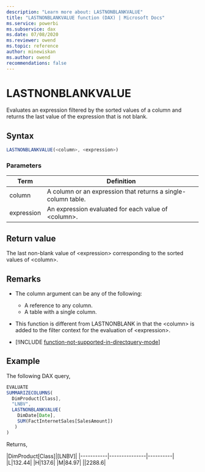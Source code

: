 ```yaml
---
description: "Learn more about: LASTNONBLANKVALUE"
title: "LASTNONBLANKVALUE function (DAX) | Microsoft Docs"
ms.service: powerbi 
ms.subservice: dax 
ms.date: 07/08/2020
ms.reviewer: owend
ms.topic: reference
author: minewiskan
ms.author: owend 
recommendations: false
---
```

# LASTNONBLANKVALUE

Evaluates an expression filtered by the sorted values of a column and returns the last value of the expression that is not blank.
  
## Syntax  
  
```js
LASTNONBLANKVALUE(<column>, <expression>)
```
  
### Parameters  
  
|Term|Definition|  
|--------|--------------|  
|column|A column or an expression that returns a single-column table.|  
|expression|An expression evaluated for each value of \<column>.|
  
## Return value  

The last non-blank value of \<expression> corresponding to the sorted values of \<column>.
  
## Remarks  

- The column argument can be any of the following:
  - A reference to any column.
  - A table with a single column.

- This function is different from LASTNONBLANK in that the \<column> is added to the filter context for the evaluation of \<expression>.

- [!INCLUDE [function-not-supported-in-directquery-mode](includes/function-not-supported-in-directquery-mode.md)]

## Example  

The following DAX query,

```js
EVALUATE
SUMMARIZECOLUMNS(
  DimProduct[Class],
  "LNBV",
  LASTNONBLANKVALUE(
    DimDate[Date],
    SUM(FactInternetSales[SalesAmount])
   )
)
```

Returns,

|DimProduct[Class]|[LNBV]|
|-----------|---------------|----------|  
|L|132.44|
|H|137.6|
|M|84.97|
||2288.6|
